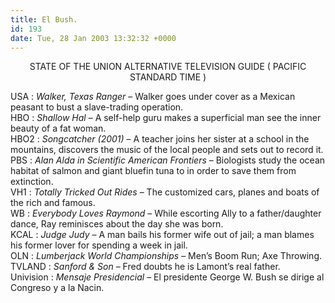 ```yaml
---
title: El Bush.
id: 193
date: Tue, 28 Jan 2003 13:32:32 +0000
---
```


<div align="center"><span class="caps">STATE OF THE UNION  
ALTERNATIVE TELEVISION GUIDE ( PACIFIC STANDARD TIME )

</span></div>USA : *Walker, Texas Ranger* – Walker goes under cover as a Mexican peasant to bust a slave-trading operation.  
 HBO : *Shallow Hal* – A self-help guru makes a superficial man see the inner beauty of a fat woman.  
 HBO2 : *Songcatcher (2001)* – A teacher joins her sister at a school in the mountains, discovers the music of the local people and sets out to record it.  
 PBS : *Alan Alda in Scientific American Frontiers* – Biologists study the ocean habitat of salmon and giant bluefin tuna to in order to save them from extinction.  
 VH1 : *Totally Tricked Out Rides* – The customized cars, planes and boats of the rich and famous.  
 WB : *Everybody Loves Raymond* – While escorting Ally to a father/daughter dance, Ray reminisces about the day she was born.  
 KCAL : *Judge Judy* – A man bails his former wife out of jail; a man blames his former lover for spending a week in jail.  
 OLN : *Lumberjack World Championships* – Men’s Boom Run; Axe Throwing.  
 TVLAND : *Sanford & Son* – Fred doubts he is Lamont’s real father.  
 Univision : *Mensaje Presidencial* – El presidente George W. Bush se dirige al Congreso y a la Nacin.


